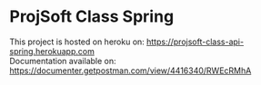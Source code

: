 # ProjSoft Class Spring
This project is hosted on heroku on: https://projsoft-class-api-spring.herokuapp.com
<br>
Documentation available on: https://documenter.getpostman.com/view/4416340/RWEcRMhA
